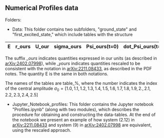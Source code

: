## Numerical Profiles data

Folders:

- Data: This folder contains two subfolders, "ground_state" and "first_excited_state," which include tables with the structure

| E | r_ours | U_our | sigma_ours |	Psi_ours(t=0) |	dot_Psi_ours(t=0) |	r_yours |	U_yours |	sigma_yours |	Psi_yours(t=0) |	dot_Psi_yours(t=0)|
| --- | --- | --- | --- | --- | --- | --- | --- | --- | --- | --- |

The suffix *_ours* indicates quantities expressed in our units (as described in [arXiv:2402.07998](https://arxiv.org/pdf/2402.07998.pdf)), while *_yours* indicates quantities rescaled to be consistent with the notation in [arXiv:2211.08433](https://arxiv.org/pdf/2211.08433.pdf), as described in the PDF notes. The quantity E is the same in both notations.

The names of the tables are table_%, where the number indicates the index of the central amplitude $\sigma_0=[1.0, 1.1, 1.2, 1.3, 1.4, 1.5, 1.6, 1.7, 1.8, 1.9, 2. , 2.1, 2.2, 2.3, 2.4, 2.5]$

- Jupyter_Notebook_profiles: This folder contains the Jupyter notebook "Profiles.ipynb" (along with two modules), which describes the procedure for obtaining and constructing the data-tables. At the end of the notebook we present an example of how system (2.12) in [arXiv:2211.08433](https://arxiv.org/pdf/2211.08433.pdf) and system (9) in [arXiv:2402.07998](https://arxiv.org/pdf/2402.07998.pdf) are equivalent, using the rescaled approach. 
